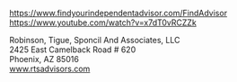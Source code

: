 

https://www.findyourindependentadvisor.com/FindAdvisor     
https://www.youtube.com/watch?v=x7dT0vRCZZk     


   
Robinson, Tigue, Sponcil And Associates, LLC   
2425 East Camelback Road # 620   
Phoenix, AZ 85016   
www.rtsadvisors.com  


